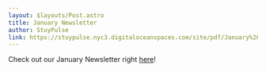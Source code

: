 ```yaml
---
layout: $layouts/Post.astro
title: January Newsletter
author: StuyPulse
link: https://stuypulse.nyc3.digitaloceanspaces.com/site/pdf/January%20Newsletter%202022.pdf
---
```

Check out our January Newsletter right [here](https://stuypulse.nyc3.digitaloceanspaces.com/site/pdf/January%20Newsletter%202022.pdf  )!
